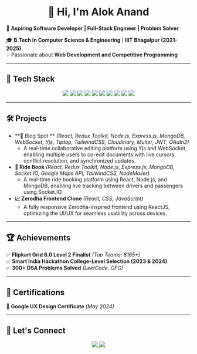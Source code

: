 <h1 align="center">👋 Hi, I'm Alok Anand</h1>

🚀 **Aspiring Software Developer | Full-Stack Engineer | Problem Solver**  

🎓 **B.Tech in Computer Science & Engineering** | **IIIT Bhagalpur (2021-2025)**  
💡 Passionate about **Web Development and Competitive Programming**  

---

## 🚀 Tech Stack  

<div align="center">  
  <img src="https://img.shields.io/badge/C-00599C?style=for-the-badge&logo=c&logoColor=white" />  
  <img src="https://img.shields.io/badge/C++-00599C?style=for-the-badge&logo=c%2B%2B&logoColor=white" />  
  <img src="https://img.shields.io/badge/JavaScript-F7DF1E?style=for-the-badge&logo=javascript&logoColor=black" />  
  <img src="https://img.shields.io/badge/TypeScript-3178C6?style=for-the-badge&logo=typescript&logoColor=white" />  
  <img src="https://img.shields.io/badge/React-20232A?style=for-the-badge&logo=react&logoColor=61DAFB" />  
  <img src="https://img.shields.io/badge/Next.js-000000?style=for-the-badge&logo=next.js&logoColor=white" />  
  <img src="https://img.shields.io/badge/Node.js-339933?style=for-the-badge&logo=node.js&logoColor=white" />  
  <img src="https://img.shields.io/badge/Express.js-000000?style=for-the-badge&logo=express&logoColor=white" />  
  <img src="https://img.shields.io/badge/MongoDB-4EA94B?style=for-the-badge&logo=mongodb&logoColor=white" />  
  <img src="https://img.shields.io/badge/MySQL-4479A1?style=for-the-badge&logo=mysql&logoColor=white" />  
</div>  

---

## 🛠️ Projects  

- **📝 Blog Spot **  *(React, Redux Toolkit, Node.js, Express.js, MongoDB, WebSocket, Yjs, Tiptap, TailwindCSS, Cloudinary, Multer, JWT, OAuth2)*
  - A real-time collaborative editing platform using Yjs and WebSocket, enabling multiple users to co-edit documents with live cursors, conflict resolution, and synchronized updates.
- **🚖 Ride Book** *(React, Redux Toolkit, Node.js, Express.js, MongoDB, Socket.IO, Google Maps API, TailwindCSS, NodeMailer)*  
  - A real-time ride booking platform using React, Node.js, and MongoDB, enabling live tracking between drivers and passengers using Socket.IO
- **📈 Zerodha Frontend Clone** *(React, CSS, JavaScript)*  
  - A fully responsive Zerodha-inspired frontend using ReactJS, optimizing the UI/UX for seamless usability across devices.

---

## 🏆 Achievements  

✅ **Flipkart Grid 6.0 Level 2 Finalist** *(Top Teams: 8165+)*  
✅ **Smart India Hackathon College-Level Selection (2023 & 2024)**  
✅ **300+ DSA Problems Solved** *(LeetCode, GFG)*  

---

## 📜 Certifications  

🎨 **Google UX Design Certificate** *(May 2024)*  

---

## 🔗 Let's Connect  

<p align="center">
  <a href="https://github.com/Alok19d">
    <img src="https://img.shields.io/badge/GitHub-000?style=for-the-badge&logo=github" />
  </a>
  <a href="https://www.linkedin.com/in/alok-anand-0030b51a1/">
    <img src="https://img.shields.io/badge/LinkedIn-0077B5?style=for-the-badge&logo=linkedin" />
  </a>
</p>
